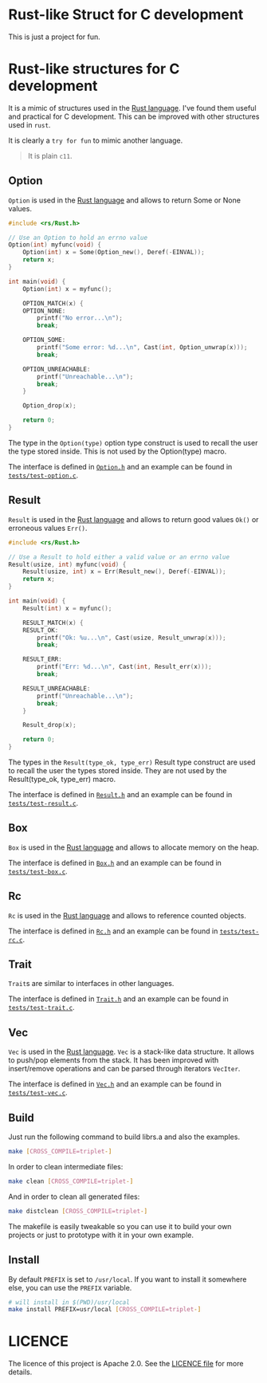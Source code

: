 Rust-like Struct for C development
==================================

This is just a project for fun.

# Rust-like structures for C development

It is a mimic of structures used in the [Rust language](https://www.rust-lang.org).
I've found them useful and practical for C development. This can be improved with 
other structures used in `rust`.

It is clearly a `try for fun` to mimic another language.


> It is plain `c11`.


## Option

`Option` is used in the [Rust language](https://www.rust-lang.org) and allows to return Some or None values.

```c
#include <rs/Rust.h>

// Use an Option to hold an errno value
Option(int) myfunc(void) {
	Option(int) x = Some(Option_new(), Deref(-EINVAL));
	return x;
}

int main(void) {
	Option(int) x = myfunc();

	OPTION_MATCH(x) {
	OPTION_NONE:
		printf("No error...\n");
		break;

	OPTION_SOME:
		printf("Some error: %d...\n", Cast(int, Option_unwrap(x)));
		break;

	OPTION_UNREACHABLE:
		printf("Unreachable...\n");
		break;
	}

	Option_drop(x);

	return 0;
}
```

The type in the `Option(type)` option type construct is used to recall the user the type stored inside. This is not used by the Option(type) macro.

The interface is defined in [`Option.h`](include/rs/Option.h) and an example can be found in [`tests/test-option.c`](tests/test-option.c).

## Result

`Result` is used in the [Rust language](https://www.rust-lang.org) and allows to return good values `Ok()` or erroneous values `Err()`.

```c
#include <rs/Rust.h>

// Use a Result to hold either a valid value or an errno value
Result(usize, int) myfunc(void) {
	Result(usize, int) x = Err(Result_new(), Deref(-EINVAL));
	return x;
}

int main(void) {
	Result(int) x = myfunc();

	RESULT_MATCH(x) {
	RESULT_OK:
		printf("Ok: %u...\n", Cast(usize, Result_unwrap(x)));
		break;

	RESULT_ERR:
		printf("Err: %d...\n", Cast(int, Result_err(x)));
		break;

	RESULT_UNREACHABLE:
		printf("Unreachable...\n");
		break;
	}

	Result_drop(x);

	return 0;
}
```

The types in the `Result(type_ok, type_err)` Result type construct are used to recall the user the types stored inside. They are not used by the Result(type_ok, type_err) macro.

The interface is defined in [`Result.h`](include/rs/Result.h) and an example can be found in [`tests/test-result.c`](tests/test-result.c).

## Box

`Box` is used in the [Rust language](https://www.rust-lang.org) and allows to allocate memory on the heap.

The interface is defined in [`Box.h`](include/rs/Box.h) and an example can be found in [`tests/test-box.c`](tests/test-box.c).

## Rc

`Rc` is used in the [Rust language](https://www.rust-lang.org) and allows to reference counted objects.

The interface is defined in [`Rc.h`](include/rs/Rc.h) and an example can be found in [`tests/test-rc.c`](tests/test-rc.c).

## Trait

`Trait`s are similar to interfaces in other languages.

The interface is defined in [`Trait.h`](include/rs/Trait.h) and an example can be found in [`tests/test-trait.c`](tests/test-trait.c).

## Vec

`Vec` is used in the [Rust language](https://www.rust-lang.org). `Vec` is a stack-like data structure. It allows to push/pop elements from the stack.
It has been improved with insert/remove operations and can be parsed through iterators `VecIter`.

The interface is defined in [`Vec.h`](include/rs/Vec.h) and an example can be found in [`tests/test-vec.c`](tests/test-vec.c).


## Build

Just run the following command to build librs.a and also the examples.

```sh
make [CROSS_COMPILE=triplet-]
```

In order to clean intermediate files:

```sh
make clean [CROSS_COMPILE=triplet-]
```

And in order to clean all generated files:

```sh
make distclean [CROSS_COMPILE=triplet-]
```

The makefile is easily tweakable so you can use it to build your own projects or just
to prototype with it in your own example.

## Install

By default `PREFIX` is set to `/usr/local`. If you want to install it somewhere else,
you can use the `PREFIX` variable.

```sh
# will install in $(PWD)/usr/local
make install PREFIX=usr/local [CROSS_COMPILE=triplet-]
```

# LICENCE

The licence of this project is Apache 2.0. See the [LICENCE file](LICENCE) for more details.